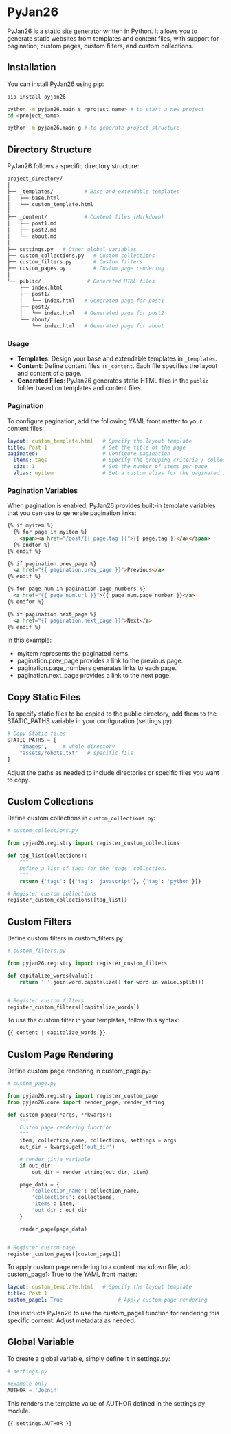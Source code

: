 # PyJan26
PyJan26 is a static site generator written in Python. It allows you to generate static websites from templates and content files, with support for pagination, custom pages, custom filters, and custom collections.

## Installation
You can install PyJan26 using pip:

```bash
pip install pyjan26

python -m pyjan26.main s <project_name> # to start a new project
cd <project_name>

python -m pyjan26.main g # to generate project structure

```

## Directory Structure

PyJan26 follows a specific directory structure:

```bash
project_directory/
│
├── _templates/          # Base and extendable templates
│   ├── base.html        
│   └── custom_template.html  
│
├── _content/            # Content files (Markdown)
│   ├── post1.md        
│   ├── post2.md        
│   └── about.md        
│
├── settings.py   # Other global variables
├── custom_collections.py   # Custom collections
├── custom_filters.py       # Custom filters
├── custom_pages.py         # Custom page rendering
│
└── public/               # Generated HTML files
    ├── index.html      
    ├── post1/
    │   └── index.html   # Generated page for post1
    ├── post2/
    │   └── index.html   # Generated page for post2
    └── about/
        └── index.html   # Generated page for about

```


### Usage

- **Templates**: Design your base and extendable templates in `_templates`.
- **Content**: Define content files in `_content`. Each file specifies the layout and content of a page.
- **Generated Files**: PyJan26 generates static HTML files in the `public` folder based on templates and content files.

### Pagination

To configure pagination, add the following YAML front matter to your content files:

```yaml
layout: custom_template.html   # Specify the layout template
title: Post 1                  # Set the title of the page
paginated:                     # Configure pagination
  items: tags                  # Specify the grouping criteria / collections (e.g., tags)
  size: 1                      # Set the number of items per page
  alias: myitem                # Set a custom alias for the paginated items
```

### Pagination Variables
When pagination is enabled, PyJan26 provides built-in template variables that you can use to generate pagination links:

```html
{% if myitem %}
  {% for page in myitem %}
    <span><a href="/post/{{ page.tag }}">{{ page.tag }}</a></span>
  {% endfor %}
{% endif %}

{% if pagination.prev_page %}
  <a href="{{ pagination.prev_page }}">Previous</a>
{% endif %}

{% for page_num in pagination.page_numbers %}
  <a href="{{ page_num.url }}">{{ page_num.page_number }}</a>
{% endfor %}

{% if pagination.next_page %}
  <a href="{{ pagination.next_page }}">Next</a>
{% endif %}
```

In this example:

* myitem represents the paginated items.
* pagination.prev_page provides a link to the previous page.
* pagination.page_numbers generates links to each page.
* pagination.next_page provides a link to the next page.


## Copy Static Files
To specify static files to be copied to the public directory, add them to the STATIC_PATHS variable in your configuration (settings.py):

```python
# Copy Static files
STATIC_PATHS = [
    "images",     # whole directory
    "assets/robots.txt"   # specific file
]
```
Adjust the paths as needed to include directories or specific files you want to copy.


## Custom Collections

Define custom collections in `custom_collections.py`:

```python
# custom_collections.py

from pyjan26.registry import register_custom_collections

def tag_list(collections):
    """
    Define a list of tags for the 'tags' collection.
    """
    return {'tags': [{'tag': 'javascript'}, {'tag': 'python'}]}

# Register custom collections
register_custom_collections([tag_list])
```

## Custom Filters
Define custom filters in custom_filters.py:

```python
# custom_filters.py

from pyjan26.registry import register_custom_filters

def capitalize_words(value):
    return ' '.join(word.capitalize() for word in value.split())


# Register custom filters
register_custom_filters([capitalize_words])
```

To use the custom filter in your templates, follow this syntax:

```html
{{ content | capitalize_words }}
```


## Custom Page Rendering
Define custom page rendering in custom_page.py:

```python
# custom_page.py

from pyjan26.registry import register_custom_page
from pyjan26.core import render_page, render_string

def custom_page1(*args, **kwargs):
    """
    Custom page rendering function.
    """
    item, collection_name, collections, settings = args
    out_dir = kwargs.get('out_dir')

    # render jinja variable
    if out_dir:
        out_dir = render_string(out_dir, item)

    page_data = {
        'collection_name': collection_name,
        'collections': collections,
        'items': item,
        'out_dir': out_dir
    }

    render_page(page_data)


# Register custom page
register_custom_pages([custom_page1])
```

To apply custom page rendering to a content markdown file, add custom_page1: True to the YAML front matter:

```yaml
layout: custom_template.html   # Specify the layout template
title: Post 1  
custom_page1: True                  # Apply custom page rendering
```

This instructs PyJan26 to use the custom_page1 function for rendering this specific content. Adjust metadata as needed.

## Global Variable

To create a global variable, simply define it in settings.py:

```python
# settings.py

#example only
AUTHOR = 'Josnin'
```

This renders the template value of AUTHOR defined in the settings.py module.

```html
{{ settings.AUTHOR }}
```

